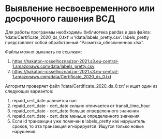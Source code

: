 # Выявление несвоевременного или досрочного гашения ВСД
Для работы программы необходимы библиотека pandas и два файла: ‘/data/Certificate_2020_ds_0.txt’ и ‘/data/labels_pretty.csv’. labels_pretty представляет собой обработанный “Разметка_обезличенная.xlsx”.

Файлы можно выкачать по ссылкам:
1. https://hakaton-rosselhoznadzor-2021.s3.eu-central-1.amazonaws.com/data/labels_pretty.csv
2. https://hakaton-rosselhoznadzor-2021.s3.eu-central-1.amazonaws.com/data/Certificate_2020_ds_0.txt

Алгоритм проверяет файл ‘/data/Certificate_2020_ds_0.txt’ и ищет один из следующих вариантов:
1.	repaid_cert_date равняется nan
2.	repaid_cert_date - cert_date сильно отличается от transit_time_hour
3.	repaid_cert_date - cert_date больше определенного значения
4.	repaid_cert_date - cert_date меньше определенного значения
5.	Если id транзакции уже помечен в labels_pretty как нарушитель сроков, то эта транзакция игнорируется. Ищутся только новые нарушения.
